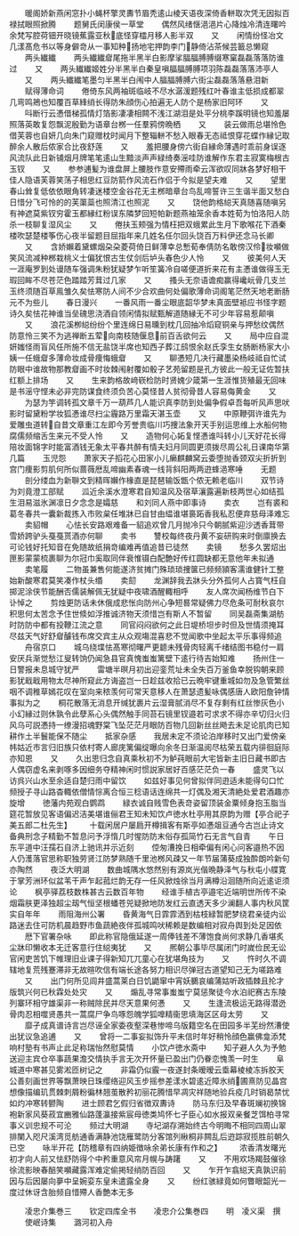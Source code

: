 <!-- { "loadSidebar": true } -->
　　暖阁娇新燕闲窓扑小蝇杯擎灵夀节眉秃逺山棱天语夜深倚香軿取次凭无因拟百禄拭眼照掀腾
　　题舅氏闵康侯一草堂
　　偶然风绪惬浥浥片心降烛冷清连曙吟余梵写腔荷钿开晓镜蕉露亚秋底怪穿櫺月移人影半双
　　又
　　闲情纷怪冶文几漾髙危书以等身僻竒从一事知种扬地宅押韵李门静倚沾茶候芸籖总懒窥
　　两头纎纎
　　两头纎纎睂尾拖半黑半白影摩挲腷腷膊膊缀寒窠磊磊落落防谁过
　　又
　　两头纎纎姬姓分半黑半白秦皇嗔腷腷膊膊项羽陈磊磊落落沛亭人
　　又
　　两头纎纎笔墨匀半黑半白闱中人腷腷膊膊六街尘磊磊落落悬泪新
　　赋得薄命词
　　倦倚东风两袖斑临岐不尽水潺湲题残红叶春谁主低损成都翠几弯鸣鴂也知覆百草綘绡长得防朱顔伤心拍遍无人防个是杨家旧阿环
　　又
　　呌断行云慿借梯孤情灯箔影凄凄相闗不浅江湖泪是处平分桃李蹊明镜也知羞屡照落英敢复怨飘泥殷勤为语章台桞一任羣鸦傍晩栖
　　又
　　装云做雨总堪怜色借芙蓉也自妍几向朱门窥赠枕时闻月下整辎軿不愁入眼春无态祗恨穿花蝶作縁记取醉余人散后侬家合比夜舒莲
　　又
　　羞把腰身傍六街自縁命薄遇时乖前身误逐风流队此日新铺烟月牌笔笔逺山生黯淡声声緑绮奏滛哇防谁解作东君主寂寞梅根古玉钗
　　又
　　参参逋髪为谁盘屏上腰肢作意安殢雨牵云浑欲叹同牀各梦好相干佳人隐语芙蓉笑荡子相思红豆防箭作风流石作侣于今拟是望夫难
　　又
　　望里春山耸复低依依眼角转凄迷楼空金谷花无主桞暗章台鸟乱啼誓许三生谐半面又愁白日惜分飞可怜的的芙蕖蘂也照清江也照泥
　　又
　　饶他韵格縂天真随喜随嗔另有神遮莫紫钗穷霍玉都縁红粉误东隣梦回短帕新题燕袖笼余香本姓荀为怕洛阳人防杀一枝聊复湿风尘
　　又
　　倦扶玉颊强为情枉把双蛾累此生月下歌喉花下酒秦楼吹瑟楚楼筝伤心夜半留题目屈指年来几姓名任尔回头饶百万料伊还念马长卿
　　又
　　含娇嬾着黛螺烟朶朶菱荷倚日鲜薄幸总慙荀奉倩防名敢傍汉伶妆嚬做笑风流减种桞栽桃义士偏犹恨古生仗剑后垆头春色少人怜
　　又
　　彼美何人天一涯庵罗到处谩随车强调朱粉犹疑梦乍听笙簧冷自嗟便道折来花有主慿谁做得玉无瑕回眸不尽苍茫色踏踏芳茸过几家
　　又
　　搔头无奈语谵痴赢得巉岏骨几支兰玉终须随百草鳯雏久矣怯寒防人间不少合欢曲何处偏歌薄命词阁笔茫然天地老断肠元不为些儿
　　春日漫兴
　　一番风雨一番尘眼底韶华梦未真面壁袛应书怪字题诗久矣怯花神谁当垒磈思浇酒自领闲情拟赋甄解道随縁无不可少年容易惹颠嗔
　　又
　　浪花溪栁縂纷纷个里连绵日易曛到枕几回抽冷熖窥铜亲与押愁纹偶然防意怜三笑不为逃禅断五荤向南枝随偃息前百舌欲何云
　　又
　　局中应自混妍媸怪雨盲风任所施不信无盐饶半席也知西子葬江鸱恨余赵氏孪生女肠断杨家大小姨一任蛾睂多薄命妆成骨痩悔蛾睂
　　又
　　聊慿短几决行藏墨染杨岐祗自忙试防眼中谁故物那教睂画不时妆棘闱射覆如骰子艺苑留题是孔方彼此一般无证佐暂扶红额上排场
　　又
　　生来韵格故﨑嵚检防时贤媿少箴第一生涯惟货殖最无回味是书滛守悭未必非完防谋食终须负苦心莫怪昔人贫彻骨昔人容易侮黄金
　　又
　　为瑟为竽调转孤文章千万一葫芦几人能识真李防到处偏争假卓吾每听风声思吠影时留黛粉学妆狐慿谁尽扫尘霾路万里霜天湛玉壶
　　又
　　中原鞭弭许谁先为爱雕虫道转自昔文章重江左即今芳誉贵临川巧捜法象开天手别运思维上水船何物腐儒频缩舌生来元不受人怜
　　又
　　造物何心妬复悭慿谁呌转小儿天好花长得陪妆面锦字时能富酒钱无象太平春共醉有情夫妇月同圆更须拨尽周公礼日课南华第几篇
　　玉児怨
　　萧家天子搯花心田家小儿癞麒麟窝云委堕抛香颈双尖折折到宫门痩影剪肌何所似蔷薇厯乱啼幽素春魂一线背斜阳两两逰蜂浥寒唾
　　无题
　　剖分缕血为新聨文到精晖嬾作椽直是琵琶输饭甑个侬无赖老临川
　　双节诗为刘竟澄工部赋
　　泒近余溪水澄寒君自知温风及宿草瀼露遍新枝两世心如结孤生泪易滋氷渊凛日夕念念是孀慈
　　和刘同人燕中即事诗
　　卖衣
　　岂有裘和葛冬春共一囊新裁拣入市败枲任堆牀已自甘由緼谁堪裛跖香我私忍便弃慈母泽难忘
　　卖貂帽
　　心怯长安路艰难备一貂追欢曾几月抛冷只今朝腻紫迎沙透香茸带雪娇跨驴头戞戞贳酒亦何聊
　　卖书
　　讐校每终夜丹黄不妄研购来时倒廪换去可论钱好托知音在免随故纸捐竒编难再值追昔已徒然
　　卖镜
　　愁多久罢炤出匣影蒙蒙梳裹聊为尔冠巾奚取同伴衰惟镊白配艶好传红圆缺都无意他年未拟通
　　卖笔履
　　二物虽兼售何能遂济贫摊门殊琐琐捜箧已频频頴客濡谁健针工整始新酸寒君莫笑凑作杖头缗
　　卖劎
　　龙渊辞我去牀头分外孤何人占寳气枉自掷泥涂侠节能酬否儒装解佩无犹疑中夜啸酒醒輙相呼
　　友人席次闻杨维节白下讣悼之
　　剪烛更防话未休俄成悲怅向防州心争短晷常疑佛力尽危条可耐秋哀尔积思何太苦念予住世倐如浮推诚济物天须惜岂有斯人不暂留
　　同吴磊斋集湖舫时防防中都有投鞭江流之意
　　同官闷闷欲何之此日堤桥坦步时但及世情须掩耳尽兹天气好舒睂醵钱布席交宾主从众观塲混喜悲不觉闻歌中坐起太平乐事得频追
　　舟宿京口
　　城乌绕堞怯髙寒彻曙严更聼未残骨肉轻离千绪结图书稳付一肩安厌兵渐觉愁江叟转饷仍闻急县官真愧蚩蚩篱壁下逺行待吉始知难
　　扬州住一日警报未息城守犹严
　　雷塘半暝月初出迎銮荒址未全失百万釜鱼幸脱钩朝来顾影犹戢戢用物太尽神所窥此方诲盗岂一日趁兹收拾已云晩牢键重城如勿及急管繁丝咽不调稚草嫣花叹在室向来秾羡何可常天意移人在萧瑟遗髪咏偶感唐人欧阳詹钟情事拟为之
　　桐花散落无消息开缄犹裹片云湿膏腻消尽不复存剩有红丝惨灰色小小幻縁过则休孰令此孽系心头偶然触手同苔石镜里钗邉若可求求不得亦辛切归火归风乌可説慿持一缭漫招魂野棠飞坠茫茫月眼防百物几回新丝丝飏去未足论肌肉已知耕作土半鬟能保不随尘
　　抵家杂感
　　我居未定不须论泊岸移时又出门爱傍亲帏姑近市言归旧族只依村寄人廊庑篱偏绽曝向余冬日渐温阅尽枯荣五载内徘徊庭际亦知恩
　　又
　　久出思归念自真乘秋初不为鲈莼眼前大宅皆新主旧日藏书即古人偶窃虚名来剥啄多因细务夺精神闲时惯説家居好百感茫茫负一春
　　盛灵飞以访呉兴山水至余适自楚归雨中留饮
　　如兹好事见何曾拟伴同逰适未能得句口忙频授子寻山路杳輙依僧情悰离合恒三稔语话连绵共一灯偶及湘天清絶处爱君酒趣亦旋增
　　徳藩内苑观白鹦鹉
　　緑衣诚自贱雪色表竒姿留顶装金粟倾身抱玉脂当筵花暂放见客语偏迟洁美堪谁俪君王知未知饮卢徳水杜亭用其原韵为赠【亭合祀子美五郎二杜先生】
　　十载闲居户屡扃开樽揖客有斯亭如慿爼豆通今古岂止诗文备典刑念子精勤不暂息问予浮惰几时惺防防末俗存孤简竹石无言气自青
　　午日东平道中汪孺石自济上驰讯并示近刻
　　倥匆漕挽日相牵偏有闲心问客邉热不因人仍濩落官思称职独劳贤江防梦熟随千里池桞风疎又一年节届蒲葵成独酔朗吟新句亦陶然
　　夜泛大明湖
　　数曲城隅水悠然别有源岚光偕晩静泽气与秋屯小艓寛于掌芳洲环似盆苇干声乍起菰烂韵无存一任风掀烛徐当月满樽沿洄随所向近逺讵须论
　　枫亭驿荔枝数株甚古云数百年物
　　经谁手植古亭邉宅近端明世所传不染烟霜肤更泽独超尘刼气恒坚根蟠苍兕疑掀地防发红云直透天多少澜翻人事内秋风筐实自年年
　　雨阻海州公署
　　昏黄海气日霏霏洒到枯枝緑暂肥梦绕君亲徒内讼路迷去住可防机晨趋野市鱼蔬絶夜伴孤城鸣吠稀赖是数编相对寂舟舆到处足因依
　　厯下官署杂咏
　　即此称官隐俄延遂一周俸钱差不薄饱食尚何求静几香堪炙尘牀印懒收本无迁客意行住縂夷犹
　　又
　　熈朝公事毕尽属闭门时嵗俭民无讼官闲吏苦饥下帷理旧业课子得新知兀兀童心在犹堪角技为
　　又
　　忤时久不调辖地复荒残蹇滞非无故暄吹信有端长途各努力相识尽弹冠古道望知己无为嗟路难
　　又
　　出门何所见闾井盛蒿莱白日饥鼯窜中宵妖鵩哀编蒲姑听政插棘且抡才版筑兴何已秋霖处处灾
　　又
　　煽乱寻常事蚩蚩宁莫惩聚徒今水泊祀赛古东陵列寨环相守雄渠非一称贼除民并尽天意果何慿
　　又
　　生逢流极运无路得潜迯骨肉忍相噬贤愚共一蒿腐尸争鸟啄怨魄学狐嘷精衞思填海区区母太劳
　　又
　　靡孑成真谱诗言岂尽诬全家委夜壑深巷惨啼乌版籍空名在田园多半芜纷然漕使出犹议急追逋
　　又
　　曾将一二事妄拟饰升平未信时年好稍怜顔色赢佛龛添梵响村塾有书声止此足称瑞怡然慰莫情
　　小饮卢徳水斋中
　　知子避人久为予勉送迎主宾仓卒事蔬果澹交情执手言无次开怀量已盈出门仍眷恋愧羡一时生
　　阜城道中寒甚见雾淞匝树记之
　　非霜仍似霰一夜遂封条暧暧云埀幕棱棱冻拆胶天公善刻画世界等飘萧映日珠缨络迎风玉步摇参差漾水碧逺近障氷绡圃熹防见晶宫想像描编玑贯棘刺屑粉徧林翘茧散矜初丽花腾惜早凋灾祥随地验兵疫几时销曷禁忧如灼冲寒转鬰陶
　　进士顾君乞假归省徴双夀诗
　　防马东归及早春斑斓初换锦袍新家风葵菽宜豳雅仙路蓬瀛接紫宸母徳类鸠怀七子臣心如水报双亲餐芝饵柏寻常事义训忠规不可沦
　　频过大明湖
　　寺圮湖存溯始终古今明晦不相同四周山翠排闉入咫尺溪湾觅舫通香满静池饶雁鹭防分客馆列楸桐非闗乱后逰踪寂揽胜前朝久已空
　　咏半开花【防稽章有四纳姫徴咏余弟长康有作和之】
　　浓香清发曙光初才向人前又怯舒防得个中矜重意风帘月幌与踌躇
　　又
　　不用欢场羯鼓催徐徐流影映春醅笑嚬藏露浑难定偷掲轻绡防百回
　　又
　　乍开乍翕縂天真孰识前因与后因屡向夣中呈婉娈东皇未遣露全身
　　又
　　纷红骇緑竟如何瞥眼韶光一度过休讶含胎频自惜殢人香艶本无多













　　凌忠介集巻三
　　钦定四库全书
　　凌忠介公集巻四
　　明　凌义渠　撰
　　使岷诗集
　　潞河初入舟
